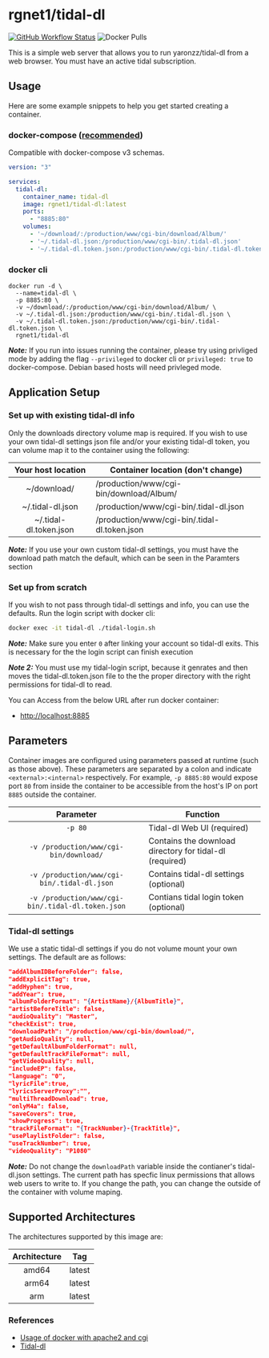 # rgnet1/tidal-dl
[![GitHub Workflow Status](https://github.com/docker/buildx/workflows/build/badge.svg)](https://img.shields.io/github/workflow/status/rgnet1/tidal-dl/Build)
![Docker Pulls](https://img.shields.io/docker/pulls/rgnet1/tidal-dl)

This is a simple web server that allows you to run yaronzz/tidal-dl
from a web browser. You must have an active tidal subscription.

## Usage
Here are some example snippets to help you get started creating a container.
### docker-compose ([recommended](https://docs.linuxserver.io/general/docker-compose))

Compatible with docker-compose v3 schemas.

```yaml
version: "3"

services:
  tidal-dl:
    container_name: tidal-dl
    image: rgnet1/tidal-dl:latest
    ports:
      - "8885:80"
    volumes:
      - '~/download/:/production/www/cgi-bin/download/Album/'
      - '~/.tidal-dl.json:/production/www/cgi-bin/.tidal-dl.json'
      - '~/.tidal-dl.token.json:/production/www/cgi-bin/.tidal-dl.token.json'

```

### docker cli

```
docker run -d \
  --name=tidal-dl \
  -p 8885:80 \
  -v ~/download/:/production/www/cgi-bin/download/Album/ \
  -v ~/.tidal-dl.json:/production/www/cgi-bin/.tidal-dl.json \
  -v ~/.tidal-dl.token.json:/production/www/cgi-bin/.tidal-dl.token.json \
  rgnet1/tidal-dl

```
**_Note:_** If you run into issues running the container, please try using
privliged mode by adding the flag ```--privileged``` to docker cli or 
```privileged: true``` to docker-compose. Debian based hosts will need privleged mode.

## Application Setup
### Set up with existing tidal-dl info
Only the downloads directory volume map is required. If you wish to use your own
tidal-dl settings json file and/or your existing tidal-dl token, you can volume
map it to the container using the following:

| Your host location | Container location (don't change) |
| :----: | --- |
| ~/download/  | /production/www/cgi-bin/download/Album/ |
| ~/.tidal-dl.json | /production/www/cgi-bin/.tidal-dl.json |
| ~/.tidal-dl.token.json  | /production/www/cgi-bin/.tidal-dl.token.json |


**_Note:_** If you use your own custom tidal-dl settings, you must have the download path
match the default, which can be seen in the Paramters section

### Set up from scratch
If you wish to not pass through tidal-dl settings and info, you can use the
defaults. Run the login script with docker cli:
```bash
docker exec -it tidal-dl ./tidal-login.sh
```

**_Note:_** Make sure you enter ```0``` after linking your account so tidal-dl exits. This is necessary for the
the login script can finish execution

**_Note 2:_** You must use my tidal-login script, because it genrates and then moves the tidal-dl.token.json file to the the proper directory with the
right permissions for tidal-dl to read.



You can Access from the below URL after run docker container:  

* [http://localhost:8885](http://localhost:8885)

## Parameters

Container images are configured using parameters passed at runtime (such as those above). These parameters are separated by a colon and indicate `<external>:<internal>` respectively. For example, `-p 8885:80` would expose port `80` from inside the container to be accessible from the host's IP on port `8885` outside the container.


| Parameter | Function |
| :----: | --- |
| `-p 80` | Tidal-dl Web UI (required)|
| `-v /production/www/cgi-bin/download/` | Contains the download directory for tidal-dl (required)|
| `-v /production/www/cgi-bin/.tidal-dl.json` | Contains tidal-dl settings (optional) |
| `-v /production/www/cgi-bin/.tidal-dl.token.json` | Contians tidal login token (optional)|



### Tidal-dl settings
We use a static tidal-dl settings if you do not volume mount your own settings. The default are as follows:
```json
"addAlbumIDBeforeFolder": false,
"addExplicitTag": true,
"addHyphen": true,
"addYear": true,
"albumFolderFormat": "{ArtistName}/{AlbumTitle}",
"artistBeforeTitle": false,
"audioQuality": "Master",
"checkExist": true,
"downloadPath": "/production/www/cgi-bin/download/",
"getAudioQuality": null,
"getDefaultAlbumFolderFormat": null,
"getDefaultTrackFileFormat": null,
"getVideoQuality": null,
"includeEP": false,
"language": "0",
"lyricFile":true,
"lyricsServerProxy":"",
"multiThreadDownload": true,
"onlyM4a": false,
"saveCovers": true,
"showProgress": true,
"trackFileFormat": "{TrackNumber}-{TrackTitle}",
"usePlaylistFolder": false,
"useTrackNumber": true,
"videoQuality": "P1080"
```
**_Note:_** Do not change the `downloadPath` variable inside the contianer's tidal-dl.json settings. The current path has specfic linux permissions that allows web users to write to.
If you change the path, you can change the outside of the container with volume maping.


## Supported Architectures
The architectures supported by this image are:

| Architecture | Tag |
| :----: | --- |
| amd64 | latest |
| arm64  | latest |
| arm  | latest |
### References
* [Usage of docker with apache2 and cgi](https://github.com/pyohei/docker-cgi-python)
* [Tidal-dl](https://github.com/yaronzz/Tidal-Media-Downloader)

